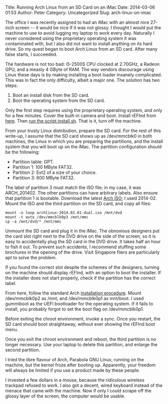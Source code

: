 Title: Running Arch Linux from an SD Card on an iMac
Date: 2014-03-06 01:53
Author: Peter
Category: Uncategorized
Slug: arch-linux-on-imac

The office I was recently assigned to had an iMac with an almost nice
27-inch screen -- it would be nice if it was not glossy. I thought I
would put the machine to use to avoid lugging my laptop to work every
day. Naturally I never considered using the proprietary operating system
it was contaminated with, but I also did not want to install anything on
its hard drive. So my quest began to boot Arch Linux from an SD card.
After many false starts, I succeeded.

The hardware is not too bad: i5-2500S CPU clocked at 2.70GHz, a Radeon
GPU, and a measly 4 GByte of RAM. The way vendors discourage using Linux
these days is by making installing a boot loader insanely complicated.
This was in fact the only difficulty, albeit a major one. The solution
has two steps:

1.  Boot an install disk from the SD card.
2.  Boot the operating system from the SD card.

Only the first step requires using the proprietary operating system, and
only for a few minutes. Cover the built-in camera and boot. Install
rEFInd from [here](http://www.rodsbooks.com/refind/). Then [run the
script install.sh](http://www.rodsbooks.com/refind/installing.html).
That is it, turn off the machine.

From your trusty Linux distribution, prepare the SD card. For the rest
of this write-up, I assume that the SD card shows up as /dev/mmcblk0 in
both machines, the Linux in which you are preparing the partitions, and
the install system that you will boot up on the iMac. The partition
configuration should be the following:

-   Partition table: GPT.
-   Partition 1: 100 MByte FAT32.
-   Partition 2: Ext2 of a size of your choice.
-   Partition 3: 600 MByte FAT32.

The label of partition 3 must match the ISO file; in my case, it was
ARCH\_201402. The other partitions can have arbitrary labels. Also
ensure that partition 1 is bootable. Download the latest [Arch
ISO](https://www.archlinux.org/download/ "Download Arch Linux"); I used
2014-02. Mount the ISO and the third partition on the SD card, and copy
all files:

<div class="highlight">

    mount -o loop archlinux-2014.02.01-dual.iso /mnt/dvd
    mount -t auto /dev/mmcblk0p3 /mnt/mmc
    cp -a /mnt/dvd/* /mnt/mmc

</div>

Unmount the SD card and plug it in the iMac. The obnoxious designers put
the card slot right next to the DVD drive on the side of the screen, so
it is easy to accidentally plug the SD card in the DVD drive. It takes
half an hour to fish it out. To prevent such accidents, I recommend
stuffing some brochures in the opening of the drive. Visit Singapore
fliers are particularly apt to solve the problem.

If you found the correct slot despite the schemes of the designers,
turning on the machine should display rEFInd, with an option to boot the
installer. If the installer does not start properly, check if the
partition has the correct label.

From here, follow the standard Arch [installation
procedure](https://wiki.archlinux.org/index.php/Installation_guide).
Mount /dev/mmcblk0p2 as /mnt, and /dev/mmcblk0p1 as mnt/boot. I used
gummiboot as the UEFI bootloader for the operating system. If it fails
to install, you probably forgot to set the boot flag on /dev/mmcblk0p1.

Before exiting the chroot environment, invoke a sync. Once you restart,
the SD card should boot straightaway, without ever showing the rEFInd
boot menu.

Once you exit the chroot environment and reboot, the third partition is
no longer necessary. Use your laptop to delete this partition, and
enlarge the second partition.

I tried the libre flavour of Arch, Parabola GNU Linux, running on the
machine, but the kernel froze after booting up. Apparently, your freedom
will always be limited if you use a product made by these people.

I invested a few dollars in a mouse, because the ridiculous wireless
trackpad refused to work. I also got a decent, wired keyboard instead of
the menace that came with the machine. Now if only I could scrape off
the glossy layer of the screen, the computer would be usable.

